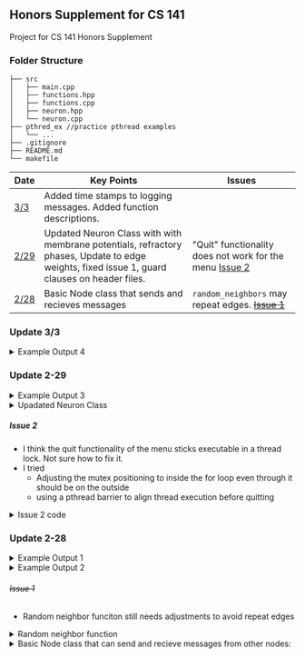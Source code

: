 ## Honors Supplement for CS 141
Project for CS 141 Honors Supplement

### Folder Structure

```
├── src
│   ├── main.cpp
│   ├── functions.hpp
│   ├── functions.cpp
│   ├── neuron.hpp
│   └── neuron.cpp
├── pthred_ex //practice pthread examples
│   └── ...
├── .gitignore
├── README.md
└── makefile

```
| Date   | Key Points    |  Issues   |
|--------------- | --------------- |--------------- |
| [3/3](#update-3-3)   | Added time stamps to logging messages. Added function descriptions.| |
| [2/29](#update-2-29)   | Updated Neuron Class with with membrane potentials, refractory phases, Update to edge weights, fixed issue 1, guard clauses on header files.   | "Quit" functionality does not work for the menu [Issue 2](#issue-2)|
| [2/28](#update-2-28)   | Basic Node class that sends and recieves messages   | `random_neighbors` may repeat edges. [~~Issue 1~~](#issue-1)|

### Update 3/3

<details>
<summary> Example Output 4 </summary>
<br>

New addtions:
- Time stamps on logging messages


``` cpp
Time format is |HH:MM:SS:mircroseconds|

Adding Neurons
----------------

|10:24:53:508828| Neuron 1 added (excitatory type)
|10:24:53:508890| Neuron 2 added (excitatory type)
|10:24:53:508894| Neuron 3 added (excitatory type)
|10:24:53:508897| Neuron 4 added (excitatory type)
|10:24:53:508901| Neuron 5 added (excitatory type)
|10:24:53:508904| Neuron 6 added (excitatory type)

Adding Random Neighbors
--------------------------

|10:24:53:508911| Edge from Neuron 5 to Neuron 6 added
|10:24:53:508918| Neuron 5 added to _presynaptic of Neuron 6
|10:24:53:508970| Neuron 6 has connections from
|10:24:53:508980| - Neuron5
|10:24:53:508987| Edge from Neuron 6 to Neuron 3 added
|10:24:53:508998| Neuron 6 added to _presynaptic of Neuron 3
|10:24:53:509087| Neuron 5 is connected to:
|10:24:53:509101| - Neuron6
|10:24:53:509107| Edge from Neuron 5 to Neuron 4 added
|10:24:53:509115| Neuron 5 added to _presynaptic of Neuron 4
|10:24:53:509126| Neuron 4 has connections from
|10:24:53:509137| - Neuron5
|10:24:53:509142| Edge from Neuron 4 to Neuron 2 added
|10:24:53:509149| Neuron 4 added to _presynaptic of Neuron 2
|10:24:53:509154| Neuron 3 has connections from
|10:24:53:509157| - Neuron6
|10:24:53:509163| Edge from Neuron 3 to Neuron 1 added
|10:24:53:509168| Neuron 3 added to _presynaptic of Neuron 1
|10:24:53:509479| Neuron 1 is waiting
|10:24:53:509687| Neuron 3 is waiting
|10:24:53:509840| Neuron 2 is waiting
|10:24:53:510043| Neuron 6 is waiting
|10:24:53:510116| Neuron 5 is waiting
|10:24:53:510304| Neuron 4 is waiting

Activate neuron ( or [-1] to quit )
 Neuron 1
 Neuron 2
 Neuron 3
 Neuron 4
 Neuron 5
 Neuron 6
Input: 2

|11:8:53:669752| Neuron 2 is activated, accumulated equal to -55
|11:8:53:670240| Neuron 2 is sending a message to Neuron 3
|11:8:53:670262| Accumulated value for Neuron 2 is -55
|11:8:53:670355| Weight for Neuron 2 to Neuron 3 is 0.628871
|11:8:53:670472| Neuron 2 modifier is 1
|11:8:53:670492| Message is -34.5879
|11:8:53:670632| Neuron 3 is activated, accumulated equal to -89.5879
|11:8:53:670852| Membrane potential for Neuron 3 is below the threshold, not firing
|11:8:53:670879| Neuron 3 is waiting
|11:8:53:670959| Neuron 2 fired, entering refractory phase
|11:8:53:671058| Neuron 2 potential set to -70
|11:8:53:673609| Neuron 2 completed refractory phase, running
|11:8:53:673867| Neuron 2 is waiting

Activate neuron ( or [-1] to quit )
 Neuron 1
 Neuron 2
 Neuron 3
 Neuron 4
 Neuron 5
 Neuron 6
Input: 6

|11:9:36:226487| Neuron 6 is activated, accumulated equal to -55
|11:9:36:226578| Neuron 6 is sending a message to Neuron 1
|11:9:36:226584| Accumulated value for Neuron 6 is -55
|11:9:36:226589| Weight for Neuron 6 to Neuron 1 is 0.61264
|11:9:36:226594| Neuron 6 modifier is 1
|11:9:36:226598| Message is -33.6952
|11:9:36:226711| Neuron 1 is activated, accumulated equal to -88.6952
|11:9:36:226833| Neuron 1 does not have any neigbors!
|11:9:36:226931| Neuron 1 is waiting
|11:9:36:226865| Neuron 6 is sending a message to Neuron 5
|11:9:36:226987| Accumulated value for Neuron 6 is -55
|11:9:36:227038| Weight for Neuron 6 to Neuron 5 is 0.635712
|11:9:36:227046| Neuron 6 modifier is 1
|11:9:36:227050| Message is -34.9641
|11:9:36:227141| Neuron 5 is activated, accumulated equal to -89.9641
|11:9:36:227227| Membrane potential for Neuron 5 is below the threshold, not firing
|11:9:36:227242| Neuron 5 is waiting
|11:9:36:227253| Neuron 6 fired, entering refractory phase
|11:9:36:227277| Neuron 6 potential set to -70
|11:9:36:230011| Neuron 6 completed refractory phase, running
|11:9:36:230090| Neuron 6 is waiting

```
</details>

### Update 2-29

<details>
<summary> Example Output 3 </summary>
<br>

New addtions:
- Choose neuron to activate
- Activation based on membrane potential
- Refractory period
- Edge weights are [0, 1]
- Constants are preprocessor defintions

```
Neuron 1 added (inhibitory type)
Neuron 2 added (inhibitory type)
Neuron 3 added (inhibitory type)
Adding Random Neighbors
Edge from Neuron 3 to Neuron 2 added
Edge from Neuron 3 to Neuron 1 added
Neuron 1 is waiting
Neuron 2 is waiting
Neuron 3 is waiting
Activate neuron ( or [-1] to quit )
 Neuron 1
 Neuron 2
 Neuron 3
Input: 3
Neuron 3 is activated, accumulated equal to -55
Neuron 3 is sending a message to Neuron 1
Accumulated value for Neuron 3 is -55
Weight for Neuron 3 to Neuron 1 is 0.080745
Neuron 3 modifier is -1
Message is 4.44097
Neuron 1 is activated, accumulated equal to -50.559
Neuron 1 does not have any neigbors!
Neuron 1 is waiting
Neuron 3 is sending a message to Neuron 2
Accumulated value for Neuron 3 is -55
Weight for Neuron 3 to Neuron 2 is 0.694781
Neuron 3 modifier is -1
Message is 38.213
Neuron 2 is activated, accumulated equal to -16.787
Neuron 2 does not have any neigbors!
Neuron 2 is waiting
Neuron 3 fired, entering refractory phase
Neuron 3 potential set to -70
Neuron 3 completed refractory phase, running
Neuron 3 is waiting
Activate neuron ( or [-1] to quit )
 Neuron 1
 Neuron 2
 Neuron 3
Input: 3
```
- If Neuron 3 is then activated again

```
Neuron 3 is activated, accumulated equal to -70
Membrane potential for Neuron 3 is below the threshold, not firing
Neuron 3 is waiting
Activate neuron ( or [-1] to quit )
 Neuron 1
 Neuron 2
 Neuron 3
Input: 
```
- Or if a neuron without edges is activated:
```
Neuron 2 is activated, accumulated equal to -16.787
Neuron 2 does not have any neigbors!
Neuron 2 is waiting
Activate neuron ( or [-1] to quit )
 Neuron 1
 Neuron 2
 Neuron 3
Input:

```
</details>

<details>
<summary>Upadated Neuron Class</summary>
<br>

```cpp
class Neuron {
private:
  double membrane_potential = INITIAL_MEMBRANE_POTENTIAL;
  int id;

  typedef std::map<Neuron *, double> weight_map;

  weight_map _postsynaptic;
  weight_map _presynaptic;

  pthread_t thread;
  pthread_cond_t cond = PTHREAD_COND_INITIALIZER;

  bool active = false;
  bool recieved = false;

  int excit_inhib_value;

public:
  Neuron(int _id, int inhibitory);
  ~Neuron();
  void add_neighbor(Neuron *neighbor, double weight);
  void add_next(Neuron *neighbor, double weight);
  void add_previous(Neuron *neighbor, double weight);
  void *run();
  void start_thread();
  void join_thread();

  void refractory();

  void activate() { active = true; }
  void deactivate() { active = false; }

  //>>>>>>>>>>>>>> Access to private variables <<<<<<<<<<<
  pthread_cond_t *get_cond() { return &cond; }
  int get_id() { return id; }
  double get_potential() { return membrane_potential; }
  const weight_map *get_presynaptic() {
    const weight_map *p_presynaptic = &_presynaptic;
    return p_presynaptic;
  }

  const weight_map *get_postsynaptic() {
    const weight_map *p_postsynaptic = &_postsynaptic;
    return p_postsynaptic;
  }
  /*--------------------------------------------------------------*\
   *                  Thread helper:
   *    POSIX needs a void* (*)(void*) function signature
   *    This function allows us to use the run() member funciton
  \--------------------------------------------------------------*/
  static void *thread_helper(void *instance) {
    return ((Neuron *)instance)->run();
  }
};
```
</details>

##### Issue 2
- I think the quit functionality of the menu sticks executable in a thread lock. Not sure how to fix it.
- I tried
    - Adjusting the mutex positioning to inside the for loop even through it should be on the outside
    - using a pthread barrier to align thread execution before quitting

<details>
<summary> Issue 2 code </summary>
<br>

``` cpp
// main.cpp
while (!finish) {

// sleep for menu timing
    usleep(100000);
    cout << "Activate neuron ( or [-1] to quit )\n";
    for (Neuron *neuron : neurons) {
      cout << " Neuron " << neuron->get_id() << '\n';
    }
    cout << "Input: ";
    cin >> activate;

    if (activate == -1) {
      //locking mutex
      pthread_mutex_lock(&mutex);

      // adjusting variable
      finish = true;
      
      // signaling each neuron to pthread_exit()
      // At this point all neurons should be the in the "waiting state"
      for (Neuron *neuron : neurons) {

        // activate neuron and signal
        neuron->activate();
        pthread_cond_signal(neuron->get_cond());

      }

      // unlock
      pthread_mutex_unlock(&mutex);

    } else if (activate <= num_neurons && activate >= 0) {
      neurons[activate - 1]->activate();
      pthread_cond_signal(neurons[activate - 1]->get_cond());
    }
}

// neuron.cpp
//...
  pthread_mutex_lock(&mutex);
  while (!active) {
    cout << "Neuron " << id << " is waiting\n";
    pthread_cond_wait(&cond, &mutex);
  }

  if (finish) {
    pthread_exit(NULL);
  }

  pthread_mutex_unlock(&mutex);
//...
```
</details>


### Update 2-28

<details>
<summary> Example Output 1 </summary>
<br>

```
Node 1 added
Node 2 added
Node 3 added
Adding Random Neighbors
Edge from Node 1 to Node 2 added
Edge from Node 2 to Node 3 added
Node 1 is waiting
Node 3 is waiting
Node 1 is activated, setting accumulated to 1
Node 1 is running
Node 1 is sending a message to Node2
Accumulated value for Node 1 is 1
Weight for Node 1 to Node 2 is 4
Message is 4
Node 2 is activated, setting accumulated to 4
Node 2 is running
Node 2 is sending a message to Node3
Accumulated value for Node 2 is 4
Weight for Node 2 to Node 3 is 3
Message is 12
Node 3 is activated, setting accumulated to 12
Node 3 is running
Total Value is 12
```
</details>

<details>
<summary> Example Output 2 </summary>
<br>

```
Node 1 added
Node 2 added
Node 3 added
Edge from Node 1 to Node 2 added
Edge from Node 1 to Node 3 added
Node 1 is waiting
Node 2 is waiting
Node 3 is waiting
Activate? 1
Node 1 is activated, accumulated set to 1
Node 1 is running
Node 1 is sending a message to Node 2
Accumulated value for Node 1 is 1
Weight for Node 1 to Node 2 is 3
Message is 3
Node 2 is activated, accumulated set to 3
Node 2 is running
Node 2 does not have any neigbors!
Node 1 is sending a message to Node 3
Accumulated value for Node 1 is 1
Weight for Node 1 to Node 3 is 2
Message is 2
Node 3 is activated, accumulated set to 2
Node 3 is running
Node 3 does not have any neigbors!
Node 1 has an accumulated value of 1
Node 2 has an accumulated value of 3
Node 3 has an accumulated value of 2
```
</details>

###### ~~Issue 1~~
- Random neighbor funciton still needs adjustments to avoid repeat edges
<details>
<summary> Random neighbor function </summary>
<br>


```cpp
void random_neighbors(vector<Node *> nodes, int number_neighbors) {
  cout << "Adding Random Neighbors\n";
  int size = nodes.size();
  int i = 0;
  while (i < number_neighbors) {
    int from = rand() % size;
    int to = rand() % size;
    if (from == to) {
      continue;
    }
    nodes[from]->add_neighbor(nodes[to], rand() % 5 + 1);
    i++;
  }
}
```
</details>

<details>
<summary>Basic Node class that can send and recieve messages from other nodes:</summary>
<br>

```cpp
class Node {
private:
  double accumulated = 4;
  int id;
  std::map<Node *, double> neighbors;
  pthread_t thread;
  pthread_cond_t cond;
  bool active = false;
  bool recieved = false;

public:
  Node(int _id) : id(_id) {}
  ~Node();
  void add_neighbor(Node *neighbor, double weight);
  void *run();
  void start_thread();
  void join_thread();

  void activate() { active = true; }
  void deactivate() { active = false; }

  //>>>>>>>>>>>>>> Access to private variables <<<<<<<<<<<
  pthread_cond_t *get_cond() { return &cond; }
  int get_id() { return id; }
  double get_accumulated() { return accumulated; }

  /*--------------------------------------------------------------*\
   *                  Thread helper:
   *    POSIX needs a void* (*)(void*) function signature
   *    This function allows us to use the run() member funciton
  \--------------------------------------------------------------*/
  static void *thread_helper(void *instance) {
    return ((Node *)instance)->run();
  }
};
```
</details>


